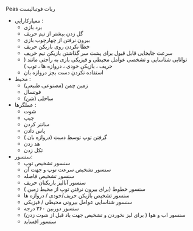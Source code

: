 Peas ربات فوتبالیست 

- معیارکارایی : 
	- برد بازی
	- گل زدن بیشتر از تیم حریف
	- بیرون نرفتن از چهارچوب بازی
	- خطا نکردن روی بازیکن حریف
	- سرعت جابجایی قابل قبول برای پشت سر گذاشتن بازیکن تیم حریف
	- توانایی شناسایی و تشخصی عوامل محیطی و فیزیکی بازی به راحتی مانند ( حریف ، بازیکن خودی ، دروازه ها ، توپ )
	- استفاده نکردن دست بجز دروازه بان 
- محیط :
	- زمین چمن (مصنوعی،طبیعی)
	- فوتسال
	- ساحلی (شن) 
- عملگرها : 
	- شوت
	- چیپ
	- سانتر کردن 
	- پاس دادن
	- گرفتن توپ توسط دست (دروازه بان )
	- هد زدن
	- تکل زدن 
- سنسور: 
	- سنسور تشخیص توپ
	- سنسور تشخیص سرعت توپ و جهت آن
	- سنسور تشخیص فاصله
	- سنسور آنالیز بازیکنان حریف
	- سنسور خطوط (برای بیرون نرفتن توپ از محیط زمین )
	- سنسور تشخیص بازیکن حریف/خودی / دروازه ها
	- سنسور شناسایی عوامل بیرونی محیطی / فیزیکی
	- سنسور دوربین ۳۶۰ درجه
	- سنسور اب و هوا ( برای لیز نخوردن و تشخیص جهت باد قبل از شوت زدن)
	- سنسور افساید
